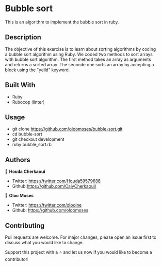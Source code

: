 # Bubble sort
This is an algorithm to implement the bubble sort in ruby.

## Description
The objective of this exercise is to learn about sorting algorithms by coding a bubble sort algorithm using Ruby.
We coded two methods to sort arrays with bubble sort algorithm. The first method takes an array as arguments and returns a sorted array. The seconde one sorts an array by accepting a block using the "yeild" keyword.

## Built With
  - Ruby
  - Rubocop (linter)
  
## Usage
  - git clone https://github.com/oloomoses/bubble-sort.git
  - cd bubble-sort
  - git checkout development
  - ruby bubble_sort.rb

## Authors
👩 **Houda Cherkaoui**
- Twitter: https://twitter.com/Houda59579688
- Github:https://github.com/CalyCherkaoui/

👨 **Oloo Moses**
- Twitter: https://twitter.com/olooine
- Github: https://github.com/oloomoses

## Contributing
Pull requests are welcome. For major changes, please open an issue first to discuss what you would like to change.

Support this project with a ⭐️ and let us now if you would like to become a contributor!
